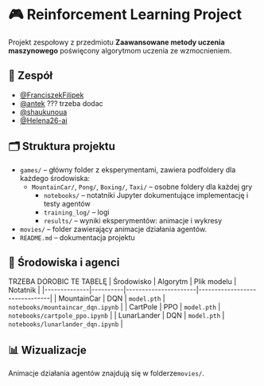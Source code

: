 # 🎮 Reinforcement Learning Project

Projekt zespołowy z przedmiotu **Zaawansowane metody uczenia maszynowego** poświęcony algorytmom uczenia ze wzmocnieniem.

## 👥 Zespół
- [@FranciszekFilipek](https://github.com/FranciszekFilipek)
- [@antek]() ??? trzeba dodac
- [@shaukunoua](https://github.com/shaukunoua)
- [@Helena26-ai](https://github.com/Helena26-ai)
  
## 🗂 Struktura projektu

- `games/` – główny folder z eksperymentami, zawiera podfoldery dla każdego środowiska:
  - `MountainCar/`, `Pong/`, `Boxing/`, `Taxi/` – osobne foldery dla każdej gry
    - `notebooks/` – notatniki Jupyter dokumentujące implementację i testy agentów
    - `training_log/` – logi
    - `results/` – wyniki eksperymentów: animacje i wykresy
- `movies/` – folder zawierający animacje działania agentów.
- `README.md` – dokumentacja projektu

## 🧪 Środowiska i agenci
TRZEBA DOROBIC TE TABELĘ
| Środowisko   | Algorytm | Plik modelu         | Notatnik                      |
|--------------|----------|----------------------|-------------------------------|
| MountainCar  | DQN      | `model.pth`          | `notebooks/mountaincar_dqn.ipynb` |
| CartPole     | PPO      | `model.pth`          | `notebooks/cartpole_ppo.ipynb`    |
| LunarLander  | DQN      | `model.pth`          | `notebooks/lunarlander_dqn.ipynb` |

## 📊 Wizualizacje

Animacje działania agentów znajdują się w folderze`movies/`.
